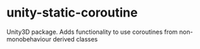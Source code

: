 # unity-static-coroutine
Unity3D package. Adds functionality to use coroutines from non-monobehaviour derived classes
